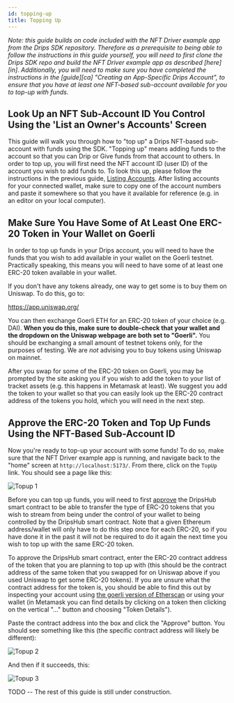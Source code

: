 ```yaml
---
id: topping-up
title: Topping Up
---
```


*Note: this guide builds on code included with the NFT Driver example app from the Drips SDK repository. Therefore as a prerequisite to being able to follow the instructions in this guide yourself, you will need to first clone the Drips SDK repo and build the NFT Driver example app as described [here][in]. Additionally, you will need to make sure you have completed the instructions in the [guide][ca] "Creating an App-Specific Drips Account", to ensure that you have at least one NFT-based sub-account available for you to top-up with funds.*

## Look Up an NFT Sub-Account ID You Control Using the 'List an Owner's Accounts' Screen

This guide will walk you through how to "top up" a Drips NFT-based sub-account with funds using the SDK. "Topping up" means adding funds to the account so that you can Drip or Give funds from that account to others. In order to top up, you will first need the NFT account ID (user ID) of the account you wish to add funds to. To look this up, please follow the instructions in the previous guide, [Listing Accounts][la]. After listing accounts for your connected wallet, make sure to copy one of the account numbers and paste it somewhere so that you have it available for reference (e.g. in an editor on your local computer).

## Make Sure You Have Some of At Least One ERC-20 Token in Your Wallet on Goerli

In order to top up funds in your Drips account, you will need to have the funds that you wish to add available in your wallet on the Goerli testnet. Practically speaking, this means you will need to have some of at least one ERC-20 token available in your wallet.

If you don't have any tokens already, one way to get some is to buy them on Uniswap. To do this, go to:

https://app.uniswap.org/

You can then exchange Goerli ETH for an ERC-20 token of your choice (e.g. DAI). **When you do this, make sure to double-check that your
wallet and the dropdown on the Uniswap webpage are both set to "Goerli".** You should be exchanging a small amount of testnet tokens only, for the purposes of testing. We are *not* advising you to buy tokens using Uniswap on mainnet.

After you swap for some of the ERC-20 token on Goerli, you may be prompted by the site asking you if you wish to add the token to your list of tracket assets (e.g. this happens in Metamask at least). We suggest you add the token to your wallet so that you can easily look up the ERC-20 contract address of the tokens you hold, which you will need in the next step.

## Approve the ERC-20 Token and Top Up Funds Using the NFT-Based Sub-Account ID

Now you're ready to top-up your account with some funds! To do so, make sure that the NFT Driver example app is running, and navigate back to the "home" screen at `http://localhost:5173/`. From there, click on the `TopUp` link. You should see a page like this:

![Topup 1][t1]

Before you can top up funds, you will need to first [approve][ap] the DripsHub smart contract to be able to transfer the type of ERC-20 tokens that you wish to stream from being under the control of your wallet to being controlled by the DripsHub smart contract. Note that a given Ethereum address/wallet will only have to do this step once for each ERC-20, so if you have done it in the past it will not be required to do it again the next time you wish to top up with the same ERC-20 token.

To approve the DripsHub smart contract, enter the ERC-20 contract address of the token that you are planning to top up with (this should be the contract address of the same token that you swapped for on Uniswap above if you used Uniswap to get some ERC-20 tokens). If you are unsure what the contract address for the token is, you should be able to find this out by inspecting your account using [the goerli version of Etherscan][ge] or using your wallet (in Metamask you can find details by clicking on a token then clicking on the vertical "..." button and choosing "Token Details").

Paste the contract address into the box and click the "Approve" button. You should see something like this (the specific contract address will likely be different):

![Topup 2][t2]

And then if it succeeds, this:

![Topup 3][t3]



TODO -- The rest of this guide is still under construction.

[ap]: https://ethereum.org/en/developers/tutorials/transfers-and-approval-of-erc-20-tokens-from-a-solidity-smart-contract/
[t1]: /img/nft_example_app_topup1.png
[t2]: /img/nft_example_app_topup2.png
[t3]: /img/nft_example_app_topup3.png
[ge]: https://goerli.etherscan.io/



[la]: listing-accounts.html
